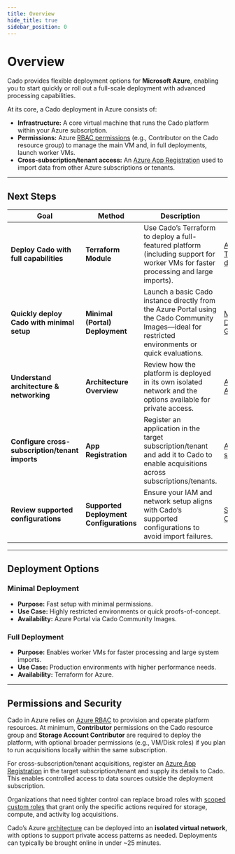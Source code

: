 ```yaml
---
title: Overview
hide_title: true
sidebar_position: 0
---
```


# Overview

Cado provides flexible deployment options for **Microsoft Azure**, enabling you to start quickly or roll out a full-scale deployment with advanced processing capabilities.

At its core, a Cado deployment in Azure consists of:

- **Infrastructure:** A core virtual machine that runs the Cado platform within your Azure subscription.
- **Permissions:** Azure [RBAC permissions](https://docs.cadosecurity.com/cado/deploy/azure/iam-description) (e.g., Contributor on the Cado resource group) to manage the main VM and, in full deployments, launch worker VMs.
- **Cross-subscription/tenant access:** An [Azure App Registration](https://docs.cadosecurity.com/cado/deploy/cross/adding-azure) used to import data from other Azure subscriptions or tenants.

---

## Next Steps

| Goal | Method | Description | Link |
|---|---|---|---|
| **Deploy Cado with full capabilities** | **Terraform Module** | Use Cado’s Terraform to deploy a full-featured platform (including support for worker VMs for faster processing and large imports). | [Azure Terraform deployment](https://docs.cadosecurity.com/cado/deploy/azure/azure-deploy) |
| **Quickly deploy Cado with minimal setup** | **Minimal (Portal) Deployment** | Launch a basic Cado instance directly from the Azure Portal using the Cado Community Images—ideal for restricted environments or quick evaluations. | [Minimal Deployment Guide](https://docs.cadosecurity.com/cado/deploy/azure/azure-quickstart-deployment) |
| **Understand architecture & networking** | **Architecture Overview** | Review how the platform is deployed in its own isolated network and the options available for private access. | [Architecture in Azure](https://docs.cadosecurity.com/cado/deploy/azure/azure-architecture) |
| **Configure cross-subscription/tenant imports** | **App Registration** | Register an application in the target subscription/tenant and add it to Cado to enable acquisitions across subscriptions/tenants. | [Adding Azure subscriptions](https://docs.cadosecurity.com/cado/deploy/cross/adding-azure) |
| **Review supported configurations** | **Supported Deployment Configurations** | Ensure your IAM and network setup aligns with Cado’s supported configurations to avoid import failures. | [Supported Configurations](https://docs.cadosecurity.com/cado/deploy/supported) |

---

## Deployment Options

### Minimal Deployment
- **Purpose:** Fast setup with minimal permissions.
- **Use Case:** Highly restricted environments or quick proofs-of-concept. 
- **Availability:** Azure Portal via Cado Community Images.

### Full Deployment
- **Purpose:** Enables worker VMs for faster processing and large system imports.
- **Use Case:** Production environments with higher performance needs.
- **Availability:** Terraform for Azure.

---

## Permissions and Security

Cado in Azure relies on [Azure RBAC](https://docs.cadosecurity.com/cado/deploy/azure/iam-description) to provision and operate platform resources. At minimum, **Contributor** permissions on the Cado resource group and **Storage Account Contributor** are required to deploy the platform, with optional broader permissions (e.g., VM/Disk roles) if you plan to run acquisitions locally within the same subscription.

For cross-subscription/tenant acquisitions, register an [Azure App Registration](https://docs.cadosecurity.com/cado/deploy/cross/adding-azure) in the target subscription/tenant and supply its details to Cado. This enables controlled access to data sources outside the deployment subscription.

Organizations that need tighter control can replace broad roles with [scoped custom roles](https://docs.cadosecurity.com/cado/deploy/azure/azure-scoping) that grant only the specific actions required for storage, compute, and activity log acquisitions.

Cado’s Azure [architecture](https://docs.cadosecurity.com/cado/deploy/azure/azure-architecture) can be deployed into an **isolated virtual network**, with options to support private access patterns as needed. Deployments can typically be brought online in under ~25 minutes.
